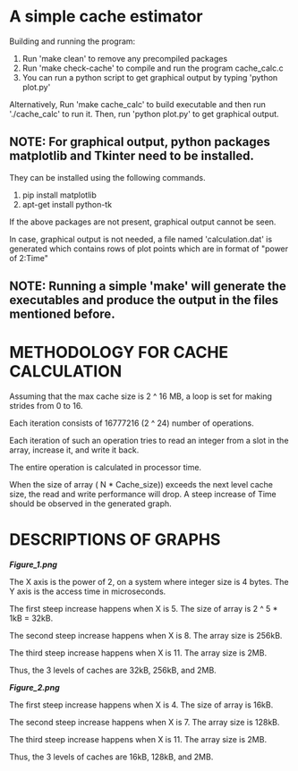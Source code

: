 # A simple cache estimator 

Building and running the program:
1. Run 'make clean' to remove any precompiled packages
2. Run 'make check-cache' to compile and run the program cache_calc.c 
3. You can run a python script to get graphical output by typing 'python plot.py'

Alternatively,
Run 'make cache_calc' to build executable and then run './cache_calc' to run it. 
Then, run 'python plot.py' to get graphical output.

## NOTE: For graphical output, python packages matplotlib and Tkinter need to be installed.
They can be installed using the following commands.
1. pip install matplotlib
2. apt-get install python-tk

If the above packages are not present, graphical output cannot be seen.

In case, graphical output is not needed, a file named 'calculation.dat' is generated which contains rows of plot points which are in format of "power of 2:Time"


## NOTE: Running a simple 'make' will generate the executables and produce the output in the files mentioned before.

# METHODOLOGY FOR CACHE CALCULATION
Assuming that the max cache size is 2 ^ 16 MB, a loop is set for making strides from 0 to 16.

Each iteration consists of 16777216 (2 ^ 24) number of operations.

Each iteration of such an operation tries to read an integer from a slot in the array, increase it, and write it back.

The entire operation is calculated in processor time.

When the size of array ( N * Cache_size)) exceeds the next level cache size, the read and write performance will drop. A steep increase of Time should be observed in the generated graph.

# DESCRIPTIONS OF GRAPHS
***Figure_1.png***

The X axis is the power of 2, on a system where integer size is 4 bytes. The Y axis is the access time in microseconds.

The first steep increase happens when X is 5. The size of array is 2 ^ 5 * 1kB = 32kB.

The second steep increase happens when X is 8. The array size is 256kB.

The third steep increase happens when X is 11. The array size is 2MB.

Thus, the 3 levels of caches are 32kB, 256kB, and 2MB.

***Figure_2.png***

The first steep increase happens when X is 4. The size of array is 16kB.

The second steep increase happens when X is 7. The array size is 128kB.

The third steep increase happens when X is 11. The array size is 2MB.

Thus, the 3 levels of caches are 16kB, 128kB, and 2MB.
